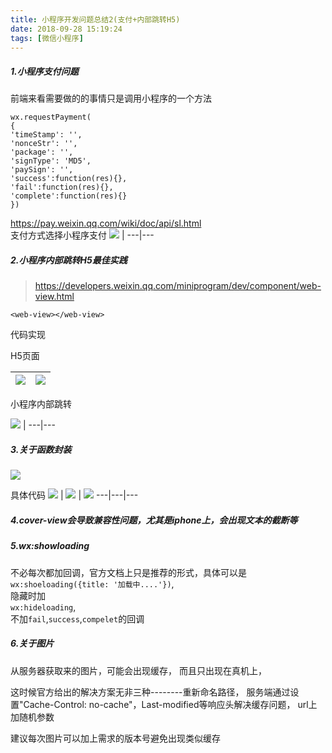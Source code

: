 ```yaml
---
title: 小程序开发问题总结2(支付+内部跳转H5)
date: 2018-09-28 15:19:24
tags: [微信小程序]
---
```

##### 1.小程序支付问题  
前端来看需要做的的事情只是调用小程序的一个方法  <br><!--more-->
```
wx.requestPayment(
{
'timeStamp': '',
'nonceStr': '',
'package': '',
'signType': 'MD5',
'paySign': '',
'success':function(res){},
'fail':function(res){},
'complete':function(res){}
})
```
https://pay.weixin.qq.com/wiki/doc/api/sl.html  
支付方式选择小程序支付
![](http://images.daojia.com/assets/other/images/gitimg/8.png) |
---|---
##### 2.小程序内部跳转H5最佳实践
> https://developers.weixin.qq.com/miniprogram/dev/component/web-view.html
```
<web-view></web-view>
```

代码实现

H5页面

![](http://images.daojia.com/assets/other/images/gitimg/1.png) | ![](http://images.daojia.com/assets/other/images/gitimg/2.png)
---|---

小程序内部跳转


![](http://images.daojia.com/assets/other/images/gitimg/3.png) |
---|---


##### 3.关于函数封装
![](http://images.daojia.com/assets/other/images/gitimg/4.png)


具体代码
![](http://images.daojia.com/assets/other/images/gitimg/5.png) | ![](http://images.daojia.com/assets/other/images/gitimg/6.png) | ![](http://images.daojia.com/assets/other/images/gitimg/7.png)
---|---|---


##### 4.cover-view会导致兼容性问题，尤其是iphone上，会出现文本的截断等  
##### 5.wx:showloading
不必每次都加回调，官方文档上只是推荐的形式，具体可以是  
`wx:shoeloading({title: '加载中....'})`,  
隐藏时加  
`wx:hideloading`,  
不加`fail`,`success`,`compelet`的回调

##### 6.关于图片
从服务器获取来的图片，可能会出现缓存， 而且只出现在真机上，

这时候官方给出的解决方案无非三种--------重新命名路径， 服务端通过设置"Cache-Control: no-cache"，Last-modified等响应头解决缓存问题， url上加随机参数

建议每次图片可以加上需求的版本号避免出现类似缓存


